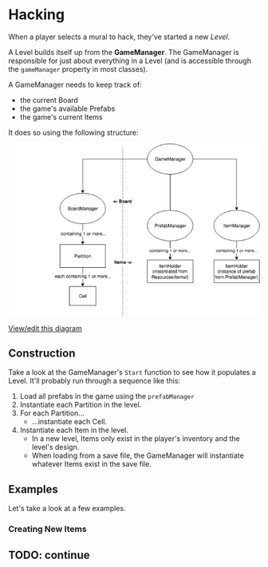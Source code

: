 # Hacking

When a player selects a mural to hack, they've started a new _Level_.

A Level builds itself up from the **GameManager**. The GameManager is responsible for just about everything in a Level (and is accessible through the `gameManager` property in most classes).

A GameManager needs to keep track of:

-   the current Board
-   the game's available Prefabs
-   the game's current Items

It does so using the following structure:

![Diagram of the organization of a level](./organization.png)

[View/edit this diagram](https://drive.google.com/file/d/1al9U62D99-xpSG9BzH-doIMkg5y4Am4t/view?usp=sharing)

## Construction

Take a look at the GameManager's `Start` function to see how it populates a Level. It'll probably run through a sequence like this:

1.  Load all prefabs in the game using the `prefabManager`
1.  Instantiate each Partition in the level.
1.  For each Partition…
    -   ...instantiate each Cell.
1.  Instantiate each Item in the level.
    -   In a new level, Items only exist in the player's inventory and the level's design.
    -   When loading from a save file, the GameManager will instantiate whatever Items exist in the save file.

## Examples

Let's take a look at a few examples.

### Creating New Items

## TODO: continue
